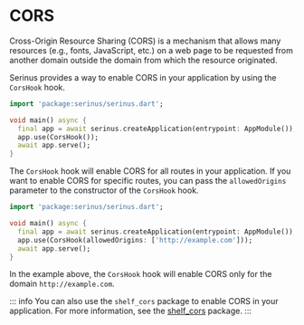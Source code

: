 # CORS

Cross-Origin Resource Sharing (CORS) is a mechanism that allows many resources (e.g., fonts, JavaScript, etc.) on a web page to be requested from another domain outside the domain from which the resource originated.

Serinus provides a way to enable CORS in your application by using the `CorsHook` hook.

```dart
import 'package:serinus/serinus.dart';

void main() async {
  final app = await serinus.createApplication(entrypoint: AppModule());
  app.use(CorsHook());
  await app.serve();
}
```

The `CorsHook` hook will enable CORS for all routes in your application. If you want to enable CORS for specific routes, you can pass the `allowedOrigins` parameter to the constructor of the `CorsHook` hook.

```dart
import 'package:serinus/serinus.dart';

void main() async {
  final app = await serinus.createApplication(entrypoint: AppModule());
  app.use(CorsHook(allowedOrigins: ['http://example.com']));
  await app.serve();
}
```

In the example above, the `CorsHook` hook will enable CORS only for the domain `http://example.com`.

::: info
You can also use the `shelf_cors` package to enable CORS in your application. For more information, see the [shelf_cors](https://pub.dev/packages/shelf_cors) package.
:::

